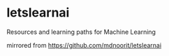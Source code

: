 # letslearnai
Resources and learning paths for Machine Learning

mirrored from https://github.com/mdnoorit/letslearnai
